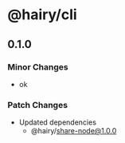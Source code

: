 # @hairy/cli

## 0.1.0

### Minor Changes

- ok

### Patch Changes

- Updated dependencies
  - @hairy/share-node@1.0.0
